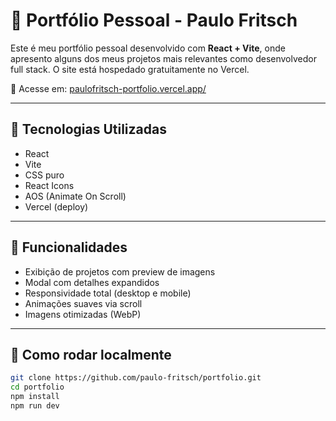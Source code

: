 # 💼 Portfólio Pessoal - Paulo Fritsch

Este é meu portfólio pessoal desenvolvido com **React + Vite**, onde apresento alguns dos meus projetos mais relevantes como desenvolvedor full stack. O site está hospedado gratuitamente no Vercel.

🔗 Acesse em: [paulofritsch-portfolio.vercel.app/](paulofritsch-portfolio.vercel.app/)

---

## 🚀 Tecnologias Utilizadas

- React
- Vite
- CSS puro
- React Icons
- AOS (Animate On Scroll)
- Vercel (deploy)

---

## 🧠 Funcionalidades

- Exibição de projetos com preview de imagens
- Modal com detalhes expandidos
- Responsividade total (desktop e mobile)
- Animações suaves via scroll
- Imagens otimizadas (WebP)

---

## 🧪 Como rodar localmente

```bash
git clone https://github.com/paulo-fritsch/portfolio.git
cd portfolio
npm install
npm run dev
